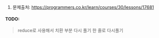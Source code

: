 1. 문제출처: https://programmers.co.kr/learn/courses/30/lessons/17681

#### TODO:
> reduce로 사용해서 치환 부분 다시 풀기
> 한 줄로 다시풀기
